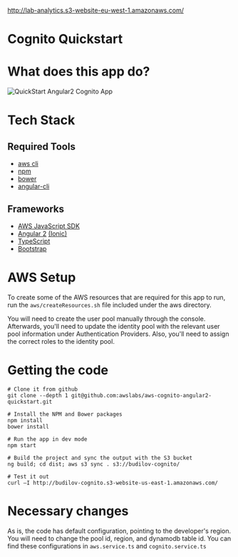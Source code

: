 
http://lab-analytics.s3-website-eu-west-1.amazonaws.com/

Cognito Quickstart
===================================================

# What does this app do?
![QuickStart Angular2 Cognito App](/aws/cognito-quickstart-app-overview.png?raw=true)

# Tech Stack
## Required Tools
* [aws cli](http://docs.aws.amazon.com/cli/latest/userguide/installing.html)
* [npm](https://www.npmjs.com/)
* [bower](https://bower.io/)
* [angular-cli](https://github.com/angular/angular-cli)

## Frameworks
* [AWS JavaScript SDK](http://docs.aws.amazon.com/AWSJavaScriptSDK/guide/browser-intro.html)
* [Angular 2](https://angular.io/docs/ts/latest/quickstart.html) [(Ionic)](http://ionicframework.com/docs/v2/getting-started/installation/)
* [TypeScript](https://www.typescriptlang.org/docs/tutorial.html)
* [Bootstrap](http://getbootstrap.com/)

# AWS Setup
To create some of the AWS resources that are required for this app to run, 
run the ```aws/createResources.sh``` file included under the aws directory. 

You will need to create the user pool manually through the console. Afterwards, you'll need to update the identity
pool with the relevant user pool information under Authentication Providers. Also, you'll need to assign the correct
roles to the identity pool. 

# Getting the code
```
# Clone it from github
git clone --depth 1 git@github.com:awslabs/aws-cognito-angular2-quickstart.git
```
```
# Install the NPM and Bower packages
npm install
bower install
```
```
# Run the app in dev mode
npm start
```
```
# Build the project and sync the output with the S3 bucket
ng build; cd dist; aws s3 sync . s3://budilov-cognito/
```
```
# Test it out
curl –I http://budilov-cognito.s3-website-us-east-1.amazonaws.com/
```

# Necessary changes
As is, the code has default configuration, pointing to the developer's region. You 
will need to change the pool id, region, and dynamodb table id. You can find these
configurations in ```aws.service.ts``` and ```cognito.service.ts```
